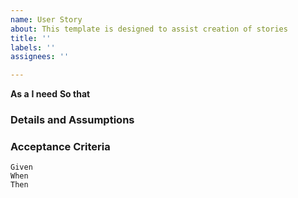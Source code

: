 ```yaml
---
name: User Story
about: This template is designed to assist creation of stories
title: ''
labels: ''
assignees: ''

---
```


**As a** 
 **I need** 
 **So that** 
   
 ### Details and Assumptions
 
   
 ### Acceptance Criteria  
   
 ```gherkin
 Given 
 When 
 Then 
 ```
